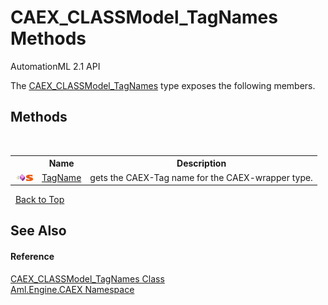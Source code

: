 # CAEX_CLASSModel_TagNames Methods
AutomationML 2.1 API 

The <a href="T_Aml_Engine_CAEX_CAEX_CLASSModel_TagNames">CAEX_CLASSModel_TagNames</a> type exposes the following members.


## Methods
&nbsp;<table><tr><th></th><th>Name</th><th>Description</th></tr><tr><td>![Public method](media/pubmethod.gif "Public method")![Static member](media/static.gif "Static member")</td><td><a href="M_Aml_Engine_CAEX_CAEX_CLASSModel_TagNames_TagName">TagName</a></td><td>
gets the CAEX-Tag name for the CAEX-wrapper type.</td></tr></table>&nbsp;
<a href="#caex_classmodel_tagnames-methods">Back to Top</a>

## See Also


#### Reference
<a href="T_Aml_Engine_CAEX_CAEX_CLASSModel_TagNames">CAEX_CLASSModel_TagNames Class</a><br /><a href="N_Aml_Engine_CAEX">Aml.Engine.CAEX Namespace</a><br />
